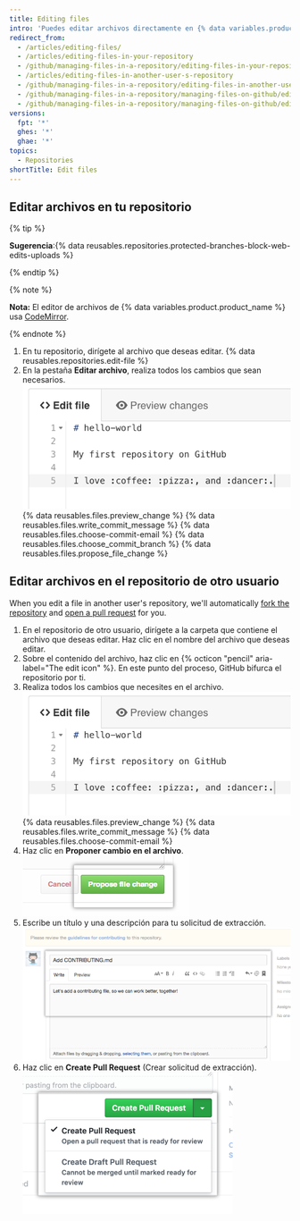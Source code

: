 ```yaml
---
title: Editing files
intro: 'Puedes editar archivos directamente en {% data variables.product.product_name %} en cualquiera de tus repositorios usando el editor de archivos.'
redirect_from:
  - /articles/editing-files/
  - /articles/editing-files-in-your-repository
  - /github/managing-files-in-a-repository/editing-files-in-your-repository
  - /articles/editing-files-in-another-user-s-repository
  - /github/managing-files-in-a-repository/editing-files-in-another-users-repository
  - /github/managing-files-in-a-repository/managing-files-on-github/editing-files-in-your-repository
  - /github/managing-files-in-a-repository/managing-files-on-github/editing-files-in-another-users-repository
versions:
  fpt: '*'
  ghes: '*'
  ghae: '*'
topics:
  - Repositories
shortTitle: Edit files
---
```


## Editar archivos en tu repositorio

{% tip %}

**Sugerencia**:{% data reusables.repositories.protected-branches-block-web-edits-uploads %}

{% endtip %}

{% note %}

**Nota:** El editor de archivos de {% data variables.product.product_name %} usa [CodeMirror](https://codemirror.net/).

{% endnote %}

1. En tu repositorio, dirígete al archivo que deseas editar.
{% data reusables.repositories.edit-file %}
3. En la pestaña **Editar archivo**, realiza todos los cambios que sean necesarios. ![Nuevo contenido en el archivo](/assets/images/help/repository/edit-readme-light.png)
{% data reusables.files.preview_change %}
{% data reusables.files.write_commit_message %}
{% data reusables.files.choose-commit-email %}
{% data reusables.files.choose_commit_branch %}
{% data reusables.files.propose_file_change %}

## Editar archivos en el repositorio de otro usuario

When you edit a file in another user's repository, we'll automatically [fork the repository](/articles/fork-a-repo) and [open a pull request](/articles/creating-a-pull-request) for you.

1. En el repositorio de otro usuario, dirígete a la carpeta que contiene el archivo que deseas editar. Haz clic en el nombre del archivo que deseas editar.
2. Sobre el contenido del archivo, haz clic en {% octicon "pencil" aria-label="The edit icon" %}. En este punto del proceso, GitHub bifurca el repositorio por ti.
3. Realiza todos los cambios que necesites en el archivo. ![Nuevo contenido en el archivo](/assets/images/help/repository/edit-readme-light.png)
{% data reusables.files.preview_change %}
{% data reusables.files.write_commit_message %}
{% data reusables.files.choose-commit-email %}
6. Haz clic en **Proponer cambio en el archivo**. ![Botón Confirmar cambios](/assets/images/help/repository/propose_file_change_button.png)
7. Escribe un título y una descripción para tu solicitud de extracción. ![Página de descripción de la solicitud de extracción](/assets/images/help/pull_requests/pullrequest-description.png)
8. Haz clic en **Create Pull Request** (Crear solicitud de extracción). ![Botón Solicitud de extracción](/assets/images/help/pull_requests/pullrequest-send.png)
